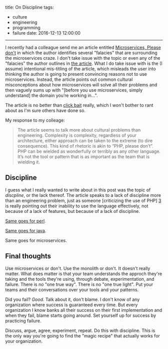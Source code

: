 title: On Discipline
tags:
 - culture
 - engineering
 - programming
 - failure
date: 2016-12-13 12:00:00
---
I recently had a colleague send me an article entitled [Microservices, Please don't][1] in which the author identifies several "falacies" that are surrounding the microservices craze. I don't take issue with the topic or even any of the "falacies" the author outlines in [the article][1]. What I do take issue with is the (I assume) intentional mis-titling of the article, which misleads the user into thinking the author is going to present convincing reasons not to use microservices. Instead, the article points out common cultural misconceptions about how microservices will solve all their problems and then vaguely sums up with "[before you use microservices, simply understand] the domain you’re working in...".

The article is no better than [click bait][2] really, which I won't bother to rant about as I'm sure others have done so.

My response to my colleage:

> The article seems to talk more about cultural problems than engineering. 
> Complexity is complexity, regardless of your architecture, either approach 
> can be taken to the extreme (to dire consequence). This kind of rhetoric is 
> akin to “PHP, please don’t”. PHP can be wielded as wonderfully or terribly as 
> any other language. It’s not the tool or pattern that is as important as the 
> team that is wielding it.

## Discipline

I guess what I really wanted to write about in this post was the topic of *discpline*, or the lack thereof. The article speaks to a lack of discipline more than an engineering problem, just as someone [criticizing the use of PHP] [3] is really pointing out their inability to use the language effectively, not because of a lack of features, but because of a lack of discipline. 

[Same goes for perl][4].

[Same goes for java][5].

Same goes for microservices.

## Final thoughts

Use microservices or don't. Use the monolith or don't. It doesn't really matter. What does matter is that your team understands the approch they're taking and the tools they're using, through debate, experimentation, and failure. There is no "one true way". There is no "one true light". Put your teams and their conversations over your tools and your patterns. 

Did you fail? *Good*. Talk about it, don't blame. I don't know of any organization where success is guaranteed every time. But every organization I know banks all their success on their first implementation and when they fail, blame starts going around. Set yourself up for success by practicing failure.

Discuss, argue, agree, experiment, repeat. Do this with discipline. This is the only way you're going to find the "magic recipe" that actually works for your organization.

[1]: https://dzone.com/articles/microservices-please-dont
[2]: https://www.wired.com/2015/12/psychology-of-clickbait/
[3]: https://webonastick.com/php.html
[4]: http://cubicspot.blogspot.ca/2008/05/perl-is-terrible-language.html
[5]: http://tech.jonathangardner.net/wiki/Why_Java_Sucks